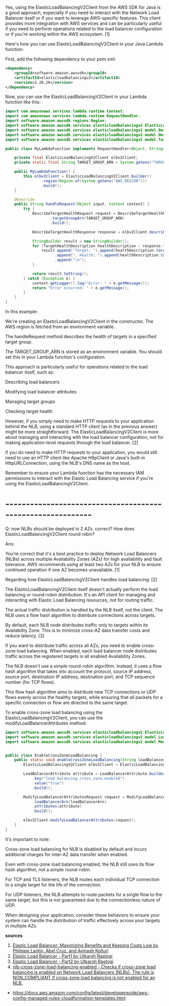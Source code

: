 

Yes, using the ElasticLoadBalancingV2Client from the AWS SDK for Java is a good approach, especially if you need to interact with the Network Load Balancer itself or if you want to leverage AWS-specific features. This client provides more integration with AWS services and can be particularly useful if you need to perform operations related to the load balancer configuration or if you're working within the AWS ecosystem. [1]

Here's how you can use ElasticLoadBalancingV2Client in your Java Lambda function:

First, add the following dependency to your pom.xml:

```xml
<dependency>
    <groupId>software.amazon.awssdk</groupId>
    <artifactId>elasticloadbalancingv2</artifactId>
    <version>2.20.26</version>
</dependency>
```

Now, you can use the ElasticLoadBalancingV2Client in your Lambda function like this:

```java
import com.amazonaws.services.lambda.runtime.Context;
import com.amazonaws.services.lambda.runtime.RequestHandler;
import software.amazon.awssdk.regions.Region;
import software.amazon.awssdk.services.elasticloadbalancingv2.ElasticLoadBalancingV2Client;
import software.amazon.awssdk.services.elasticloadbalancingv2.model.DescribeTargetHealthRequest;
import software.amazon.awssdk.services.elasticloadbalancingv2.model.DescribeTargetHealthResponse;
import software.amazon.awssdk.services.elasticloadbalancingv2.model.TargetHealthDescription;

public class MyLambdaFunction implements RequestHandler<Object, String> {

    private final ElasticLoadBalancingV2Client elbv2Client;
    private static final String TARGET_GROUP_ARN = System.getenv("TARGET_GROUP_ARN");

    public MyLambdaFunction() {
        this.elbv2Client = ElasticLoadBalancingV2Client.builder()
                .region(Region.of(System.getenv("AWS_REGION")))
                .build();
    }

    @Override
    public String handleRequest(Object input, Context context) {
        try {
            DescribeTargetHealthRequest request = DescribeTargetHealthRequest.builder()
                    .targetGroupArn(TARGET_GROUP_ARN)
                    .build();

            DescribeTargetHealthResponse response = elbv2Client.describeTargetHealth(request);

            StringBuilder result = new StringBuilder();
            for (TargetHealthDescription healthDescription : response.targetHealthDescriptions()) {
                result.append("Target: ").append(healthDescription.target().id())
                      .append(", Health: ").append(healthDescription.targetHealth().state())
                      .append("\n");
            }

            return result.toString();
        } catch (Exception e) {
            context.getLogger().log("Error: " + e.getMessage());
            return "Error occurred: " + e.getMessage();
        }
    }
}
```

In this example:

We're creating an ElasticLoadBalancingV2Client in the constructor. The AWS region is fetched from an environment variable.

The handleRequest method describes the health of targets in a specified target group.

The TARGET_GROUP_ARN is stored as an environment variable. You should set this in your Lambda function's configuration.

This approach is particularly useful for operations related to the load balancer itself, such as:

Describing load balancers

Modifying load balancer attributes

Managing target groups

Checking target health

However, if you simply need to make HTTP requests to your application behind the NLB, using a standard HTTP client (as in the previous answer) might be more straightforward. The ElasticLoadBalancingV2Client is more about managing and interacting with the load balancer configuration, not for making application-level requests through the load balancer. [2]

If you do need to make HTTP requests to your application, you would still need to use an HTTP client like Apache HttpClient or Java's built-in HttpURLConnection, using the NLB's DNS name as the host.

Remember to ensure your Lambda function has the necessary IAM permissions to interact with the Elastic Load Balancing service if you're using the ElasticLoadBalancingV2Client.

# -----------------------------------------------------------

Q: now NLBs should be deployed in 2 AZs. correct? How does ElasticLoadBalancingV2Client round robin?

Ans:

You're correct that it's a best practice to deploy Network Load Balancers (NLBs) across multiple Availability Zones (AZs) for high availability and fault tolerance. AWS recommends using at least two AZs for your NLB to ensure continued operation if one AZ becomes unavailable. [1]

Regarding how ElasticLoadBalancingV2Client handles load balancing: [2]

The ElasticLoadBalancingV2Client itself doesn't actually perform the load balancing or round-robin distribution. It's an API client for managing and interacting with Elastic Load Balancing resources, not for routing traffic.

The actual traffic distribution is handled by the NLB itself, not the client. The NLB uses a flow hash algorithm to distribute connections across targets.

By default, each NLB node distributes traffic only to targets within its Availability Zone. This is to minimize cross-AZ data transfer costs and reduce latency. [3]

If you want to distribute traffic across all AZs, you need to enable cross-zone load balancing. When enabled, each load balancer node distributes traffic across the registered targets in all enabled Availability Zones.

The NLB doesn't use a simple round-robin algorithm. Instead, it uses a flow hash algorithm that takes into account the protocol, source IP address, source port, destination IP address, destination port, and TCP sequence number (for TCP flows).

This flow hash algorithm aims to distribute new TCP connections or UDP flows evenly across the healthy targets, while ensuring that all packets for a specific connection or flow are directed to the same target.

To enable cross-zone load balancing using the ElasticLoadBalancingV2Client, you can use the modifyLoadBalancerAttributes method:

```java
import software.amazon.awssdk.services.elasticloadbalancingv2.ElasticLoadBalancingV2Client;
import software.amazon.awssdk.services.elasticloadbalancingv2.model.LoadBalancerAttribute;
import software.amazon.awssdk.services.elasticloadbalancingv2.model.ModifyLoadBalancerAttributesRequest;


public class EnableCrossZoneLoadBalancing {
    public static void enableCrossZoneLoadBalancing(String loadBalancerArn) {
        ElasticLoadBalancingV2Client elbv2Client = ElasticLoadBalancingV2Client.create();

        LoadBalancerAttribute attribute = LoadBalancerAttribute.builder()
            .key("load_balancing.cross_zone.enabled")
            .value("true")
            .build();

        ModifyLoadBalancerAttributesRequest request = ModifyLoadBalancerAttributesRequest.builder()
            .loadBalancerArn(loadBalancerArn)
            .attributes(attribute)
            .build();

        elbv2Client.modifyLoadBalancerAttributes(request);
    }
}
```

It's important to note:

Cross-zone load balancing for NLB is disabled by default and incurs additional charges for inter-AZ data transfer when enabled.

Even with cross-zone load balancing enabled, the NLB still uses its flow hash algorithm, not a simple round-robin.

For TCP and TLS listeners, the NLB routes each individual TCP connection to a single target for the life of the connection.

For UDP listeners, the NLB attempts to route packets for a single flow to the same target, but this is not guaranteed due to the connectionless nature of UDP.

When designing your application, consider these behaviors to ensure your system can handle the distribution of traffic effectively across your targets in multiple AZs.

**sources**

1. [Elastic Load Balancer: Maximizing Benefits and Keeping Costs Low by Philippe Lantin, Abel Cruz, and Avinash Kolluri](https://aws.amazon.com/blogs/networking-and-content-delivery/elb-maximizing-benefits-and-keeping-costs-low/)
1. [Elastic Load Balancer - Part1 by Utkarsh Rastogi](https://awslearner.hashnode.dev/elastic-load-balancer-part1)
1. [Elastic Load Balancer - Part2 by Utkarsh Rastogi](https://awslearner.hashnode.dev/elastic-load-balancer-part2)
1. [nlb-cross-zone-load-balancing-enabled - Checks if cross-zone load balancing is enabled on Network Load Balancers (NLBs). The rule is NON_COMPLIANT if cross-zone load balancing is not enabled for an NLB.](https://docs.aws.amazon.com/config/latest/developerguide/nlb-cross-zone-load-balancing-enabled.html)
- https://docs.aws.amazon.com/config/latest/developerguide/aws-config-managed-rules-cloudformation-templates.html